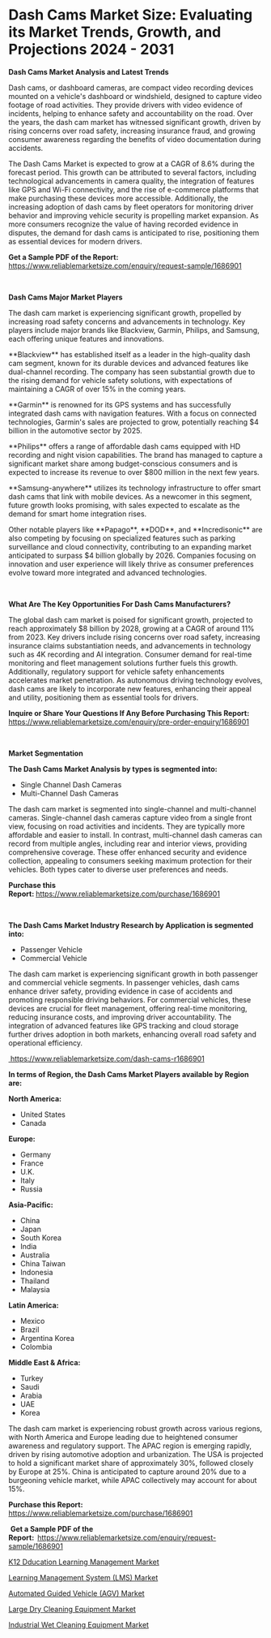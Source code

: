 <p><h1>Dash Cams Market Size: Evaluating its Market Trends, Growth, and Projections 2024 - 2031</h1></p><p><strong>Dash Cams Market Analysis and Latest Trends</strong></p>
<p><p>Dash cams, or dashboard cameras, are compact video recording devices mounted on a vehicle's dashboard or windshield, designed to capture video footage of road activities. They provide drivers with video evidence of incidents, helping to enhance safety and accountability on the road. Over the years, the dash cam market has witnessed significant growth, driven by rising concerns over road safety, increasing insurance fraud, and growing consumer awareness regarding the benefits of video documentation during accidents.</p><p>The Dash Cams Market is expected to grow at a CAGR of 8.6% during the forecast period. This growth can be attributed to several factors, including technological advancements in camera quality, the integration of features like GPS and Wi-Fi connectivity, and the rise of e-commerce platforms that make purchasing these devices more accessible. Additionally, the increasing adoption of dash cams by fleet operators for monitoring driver behavior and improving vehicle security is propelling market expansion. As more consumers recognize the value of having recorded evidence in disputes, the demand for dash cams is anticipated to rise, positioning them as essential devices for modern drivers.</p></p>
<p><strong>Get a Sample PDF of the Report:&nbsp;</strong> <a href="https://www.reliablemarketsize.com/enquiry/request-sample/1686901?utm_campaign=1175&utm_medium=2&utm_source=Github&utm_content=ia&utm_term=16102024&utm_id=dash-cams">https://www.reliablemarketsize.com/enquiry/request-sample/1686901</a></p>
<p>&nbsp;</p>
<p><strong>Dash Cams Major Market Players</strong></p>
<p><p>The dash cam market is experiencing significant growth, propelled by increasing road safety concerns and advancements in technology. Key players include major brands like Blackview, Garmin, Philips, and Samsung, each offering unique features and innovations.</p><p>**Blackview** has established itself as a leader in the high-quality dash cam segment, known for its durable devices and advanced features like dual-channel recording. The company has seen substantial growth due to the rising demand for vehicle safety solutions, with expectations of maintaining a CAGR of over 15% in the coming years.</p><p>**Garmin** is renowned for its GPS systems and has successfully integrated dash cams with navigation features. With a focus on connected technologies, Garmin's sales are projected to grow, potentially reaching $4 billion in the automotive sector by 2025.</p><p>**Philips** offers a range of affordable dash cams equipped with HD recording and night vision capabilities. The brand has managed to capture a significant market share among budget-conscious consumers and is expected to increase its revenue to over $800 million in the next few years.</p><p>**Samsung-anywhere** utilizes its technology infrastructure to offer smart dash cams that link with mobile devices. As a newcomer in this segment, future growth looks promising, with sales expected to escalate as the demand for smart home integration rises.</p><p>Other notable players like **Papago**, **DOD**, and **Incredisonic** are also competing by focusing on specialized features such as parking surveillance and cloud connectivity, contributing to an expanding market anticipated to surpass $4 billion globally by 2026. Companies focusing on innovation and user experience will likely thrive as consumer preferences evolve toward more integrated and advanced technologies.</p></p>
<p>&nbsp;</p>
<p><strong>What Are The Key Opportunities For Dash Cams Manufacturers?</strong></p>
<p><p>The global dash cam market is poised for significant growth, projected to reach approximately $8 billion by 2028, growing at a CAGR of around 11% from 2023. Key drivers include rising concerns over road safety, increasing insurance claims substantiation needs, and advancements in technology such as 4K recording and AI integration. Consumer demand for real-time monitoring and fleet management solutions further fuels this growth. Additionally, regulatory support for vehicle safety enhancements accelerates market penetration. As autonomous driving technology evolves, dash cams are likely to incorporate new features, enhancing their appeal and utility, positioning them as essential tools for drivers.</p></p>
<p><strong>Inquire or Share Your Questions If Any Before Purchasing This Report:</strong> <a href="https://www.reliablemarketsize.com/enquiry/pre-order-enquiry/1686901?utm_campaign=1175&utm_medium=2&utm_source=Github&utm_content=ia&utm_term=16102024&utm_id=dash-cams">https://www.reliablemarketsize.com/enquiry/pre-order-enquiry/1686901</a></p>
<p>&nbsp;</p>
<p><strong>Market Segmentation</strong></p>
<p><strong>The Dash Cams Market Analysis by types is segmented into:</strong></p>
<p><ul><li>Single Channel Dash Cameras</li><li>Multi-Channel Dash Cameras</li></ul></p>
<p><p>The dash cam market is segmented into single-channel and multi-channel cameras. Single-channel dash cameras capture video from a single front view, focusing on road activities and incidents. They are typically more affordable and easier to install. In contrast, multi-channel dash cameras can record from multiple angles, including rear and interior views, providing comprehensive coverage. These offer enhanced security and evidence collection, appealing to consumers seeking maximum protection for their vehicles. Both types cater to diverse user preferences and needs.</p></p>
<p><strong>Purchase this Report:&nbsp;</strong><a href="https://www.reliablemarketsize.com/purchase/1686901?utm_campaign=1175&utm_medium=2&utm_source=Github&utm_content=ia&utm_term=16102024&utm_id=dash-cams">https://www.reliablemarketsize.com/purchase/1686901</a></p>
<p>&nbsp;</p>
<p><strong>The Dash Cams Market Industry Research by Application is segmented into:</strong></p>
<p><ul><li>Passenger Vehicle</li><li>Commercial Vehicle</li></ul></p>
<p><p>The dash cam market is experiencing significant growth in both passenger and commercial vehicle segments. In passenger vehicles, dash cams enhance driver safety, providing evidence in case of accidents and promoting responsible driving behaviors. For commercial vehicles, these devices are crucial for fleet management, offering real-time monitoring, reducing insurance costs, and improving driver accountability. The integration of advanced features like GPS tracking and cloud storage further drives adoption in both markets, enhancing overall road safety and operational efficiency.</p></p>
<p><a href="https://www.reliablemarketsize.com/dash-cams-r1686901?utm_campaign=1175&utm_medium=2&utm_source=Github&utm_content=ia&utm_term=16102024&utm_id=dash-cams">&nbsp;https://www.reliablemarketsize.com/dash-cams-r1686901</a></p>
<p><strong>In terms of Region, the Dash Cams Market Players available by Region are:</strong></p>
<p>
    <p> <strong> North America: </strong>
        <ul>
            <li>United States</li>
            <li>Canada</li>
        </ul>
        </p> 
    <p> <strong> Europe: </strong>
        <ul>
            <li>Germany</li>
            <li>France</li>
            <li>U.K.</li>
            <li>Italy</li>
            <li>Russia</li>
        </ul>
        </p> 
    <p> <strong> Asia-Pacific: </strong>
        <ul>
            <li>China</li>
            <li>Japan</li>
            <li>South Korea</li>
            <li>India</li>
            <li>Australia</li>
            <li>China Taiwan</li>
            <li>Indonesia</li>
            <li>Thailand</li>
            <li>Malaysia</li>
        </ul>
        </p> 
    <p> <strong> Latin America: </strong>
        <ul>
            <li>Mexico</li>
            <li>Brazil</li>
            <li>Argentina Korea</li>
            <li>Colombia</li>
        </ul>
        </p> 
    <p> <strong> Middle East & Africa: </strong>
        <ul>
            <li>Turkey</li>
            <li>Saudi</li>
            <li>Arabia</li>
            <li>UAE</li>
            <li>Korea</li>
        </ul>
    </p>
    </p>
<p><p>The dash cam market is experiencing robust growth across various regions, with North America and Europe leading due to heightened consumer awareness and regulatory support. The APAC region is emerging rapidly, driven by rising automotive adoption and urbanization. The USA is projected to hold a significant market share of approximately 30%, followed closely by Europe at 25%. China is anticipated to capture around 20% due to a burgeoning vehicle market, while APAC collectively may account for about 15%.</p></p>
<p><strong>Purchase this Report: </strong><a href="https://www.reliablemarketsize.com/purchase/1686901?utm_campaign=1175&utm_medium=2&utm_source=Github&utm_content=ia&utm_term=16102024&utm_id=dash-cams">https://www.reliablemarketsize.com/purchase/1686901</a></p>
<p>&nbsp;<strong>Get a Sample PDF of the Report:&nbsp;&nbsp;</strong><a href="https://www.reliablemarketsize.com/enquiry/request-sample/1686901?utm_campaign=1175&utm_medium=2&utm_source=Github&utm_content=ia&utm_term=16102024&utm_id=dash-cams">https://www.reliablemarketsize.com/enquiry/request-sample/1686901</a></p>
<p><strong></strong></p>
<p><p><a href="https://github.com/ellenqyqdyches/Market-Research-Report-List-1/blob/main/k12-dducation-learning-management-market.md?utm_campaign=1175&utm_medium=2&utm_source=Github&utm_content=ia&utm_term=16102024&utm_id=dash-cams">K12 Dducation Learning Management Market</a></p><p><a href="https://github.com/azucena6lzcou/Market-Research-Report-List-1/blob/main/learning-management-system-lms-market.md?utm_campaign=1175&utm_medium=2&utm_source=Github&utm_content=ia&utm_term=16102024&utm_id=dash-cams">Learning Management System (LMS) Market</a></p><p><a href="https://issuu.com/reportprime-2/docs/automated-guided-vehicle-agv-market_c121c0fe50da19?utm_campaign=1175&utm_medium=2&utm_source=Github&utm_content=ia&utm_term=16102024&utm_id=dash-cams">Automated Guided Vehicle (AGV) Market</a></p><p><a href="https://www.linkedin.com/pulse/large-dry-cleaning-equipment-market-analysis-report-global-4wike?trk=public_post_embed_feed-article-content&utm_campaign=1175&utm_medium=2&utm_source=Github&utm_content=ia&utm_term=16102024&utm_id=dash-cams">Large Dry Cleaning Equipment Market</a></p><p><a href="https://www.linkedin.com/pulse/pioneering-growth-analyzing-global-industrial-wet-cleaning-s4kbf?trk=public_post_embed_feed-article-content&utm_campaign=1175&utm_medium=2&utm_source=Github&utm_content=ia&utm_term=16102024&utm_id=dash-cams">Industrial Wet Cleaning Equipment Market</a></p></p>